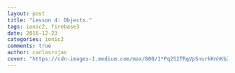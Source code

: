 ```yaml
---
layout: post
title: "Lesson 4: Objects."
tags: ionic2, firebase3
date: 2016-12-23
categories: ionic2
comments: true
author: carlosrojas
cover: "https://cdn-images-1.medium.com/max/800/1*Pq2S2TRqVpSnurkKnhKbZw.png"
---
```


